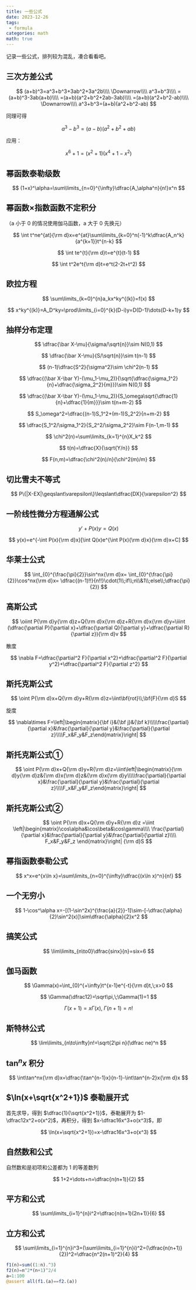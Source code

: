 ```yaml
---
title: 一些公式
date: 2023-12-26
tags:
 - formula
categories: math
math: true
---
```


记录一些公式，排列较为混乱，凑合看看吧。

## 三次方差公式

$$
(a+b)^3=a^3+b^3+3ab^2+3a^2b\\\\
\Downarrow\\\\
a^3+b^3\\\\
=(a+b)^3-3ab(a+b)\\\\
=(a+b)(a^2+b^2+2ab-3ab)\\\\
=(a+b)(a^2+b^2-ab)\\\\
\Downarrow\\\\
a^3+b^3=(a+b)(a^2+b^2-ab)
$$

同理可得

$$
a^3-b^3=(a-b)(a^2+b^2+ab)
$$

应用：

$$
x^6+1=(x^2+1)(x^4+1-x^2)
$$

## 幂函数泰勒级数

$$
(1+x)^\alpha=\sum\limits_{n=0}^{\infty}\dfrac{A_\alpha^n}{n!}x^n
$$

## 幂函数×指数函数不定积分

（a 小于 0 的情况使用伽马函数，a 大于 0 先换元）

$$
\int t^ne^{at}{\rm d}x=e^{at}\sum\limits_{k=0}^n(-1)^k\dfrac{A_n^k}{a^{k+1}}t^{n-k}
$$

$$
\int te^{t}{\rm d}t=e^{t}(t-1)
$$

$$
\int t^2e^t{\rm d}t=e^t(2-2t+t^2)
$$

## 欧拉方程

$$
\sum\limits_{k=0}^{n}a_kx^ky^{(k)}=f(x)
$$

$$
x^ky^{(k)}=A_D^ky=\prod\limits_{i=0}^{k}(D-i)y=D(D-1)\dots(D-k+1)y
$$

## 抽样分布定理

$$
\dfrac{\bar X-\mu}{\sigma/\sqrt{n}}\sim N(0,1)
$$

$$
\dfrac{\bar X-\mu}{S/\sqrt{n}}\sim t(n-1)
$$

$$
(n-1)\dfrac{S^2}{\sigma^2}\sim \chi^2(n-1)
$$

$$
\dfrac{(\bar X-\bar Y)-(\mu_1-\mu_2)}{\sqrt{\dfrac{\sigma_1^2}{n}+\dfrac{\sigma_2^2}{m}}}\sim N(0,1)
$$

$$
\dfrac{(\bar X-\bar Y)-(\mu_1-\mu_2)}{S_\omega\sqrt{\dfrac{1}{n}+\dfrac{1}{m}}}\sim t(n+m-2)
$$

$$
S_\omega^2=\dfrac{(n-1)S_1^2+(m-1)S_2^2}{n+m-2}
$$

$$
\dfrac{S_1^2/\sigma_1^2}{S_2^2/\sigma_2^2}\sim F(n-1,m-1)
$$

$$
\chi^2(n)=\sum\limits_{k=1}^{n}X_k^2
$$

$$
t(n)=\dfrac{X}{\sqrt{Y/n}}
$$

$$
F(n,m)=\dfrac{\chi^2(n)/n}{\chi^2(m)/m}
$$

## 切比雪夫不等式

$$
P\{|X-EX|\geqslant\varepsilon\}\leqslant\dfrac{DX}{\varepsilon^2}
$$

## 一阶线性微分方程通解公式

$$
y'+P(x)y=Q(x)
$$

$$
y(x)=e^{-\int P(x){\rm d}x}[\int Q(x)e^{\int P(x){\rm d}x}{\rm d}x+C]
$$

## 华莱士公式

$$
\int_{0}^{\frac{\pi}{2}}\sin^nx{\rm d}x=
\int_{0}^{\frac{\pi}{2}}\cos^nx{\rm d}x=
\dfrac{(n-1)!!}{n!!}\cdot(1\\;if\\;n\\&1\\;else\\;\dfrac{\pi}{2})
$$

## 高斯公式

$$
\oiint P{\rm d}y{\rm d}z+Q{\rm d}x{\rm d}z+R{\rm d}x{\rm d}y=\iiint (\dfrac{\partial P}{\partial x}+\dfrac{\partial Q}{\partial y}+\dfrac{\partial R}{\partial z}){\rm d}v
$$

散度

$$
\nabla F=\dfrac{\partial^2 F}{\partial x^2}+\dfrac{\partial^2 F}{\partial y^2}+\dfrac{\partial^2 F}{\partial z^2}
$$

## 斯托克斯公式

$$
\oint P{\rm d}x+Q{\rm d}y+R{\rm d}z=\iint\bf{rot}\\;\bf{F}{\rm d}S
$$

旋度

$$
\nabla\times F=\left|\begin{matrix}{\bf i}&{\bf j}&{\bf k}\\\\\frac{\partial}{\partial x}&\frac{\partial}{\partial y}&\frac{\partial}{\partial z}\\\\F_x&F_y&F_z\end{matrix}\right|
$$

## 斯托克斯公式①

$$
\oint P{\rm d}x+Q{\rm d}y+R{\rm d}z=\iint\left|\begin{matrix}{\rm d}y{\rm d}z&{\rm d}x{\rm d}z&{\rm d}x{\rm d}y\\\\\frac{\partial}{\partial x}&\frac{\partial}{\partial y}&\frac{\partial}{\partial z}\\\\F_x&F_y&F_z\end{matrix}\right|
$$

## 斯托克斯公式②

$$
\oint P{\rm d}x+Q{\rm d}y+R{\rm d}z
=\iint
\left|\begin{matrix}\cos\alpha&\cos\beta&\cos\gamma\\\\
\frac{\partial}{\partial x}&\frac{\partial}{\partial y}&\frac{\partial}{\partial z}\\\\
F_x&F_y&F_z
\end{matrix}\right|
{\rm d}S
$$

## 幂指函数泰勒公式

$$
x^x=e^{x\ln x}=\sum\limits_{n=0}^{\infty}\dfrac{(x\ln x)^n}{n!}
$$

## 一个无穷小

$$
1-\cos^\alpha x=-[(1-\sin^2x)^{\frac{a}{2}}-1]\sim-[-\dfrac{\alpha}{2}\sin^2(x)]\sim\dfrac{\alpha}{2}x^2
$$

## 搞笑公式

$$
\lim\limits_{n\to0}\dfrac{sinx}{n}=six=6
$$

## 伽马函数

$$
\Gamma(x)=\int_{0}^{+\infty}t^{x-1}e^{-t}{\rm d}t,\;x>0
$$

$$
\Gamma(\dfrac12)=\sqrt\pi,\;\Gamma(1)=1
$$

$$
\Gamma(x+1)=x\Gamma(x),\;\Gamma(n+1)=n!
$$

## 斯特林公式

$$
\lim\limits_{n\to\infty}n!=\sqrt{2\pi n}(\dfrac ne)^n
$$

## $\tan^nx$ 积分

$$
\int\tan^nx{\rm d}x=\dfrac{\tan^{n-1}x}{n-1}-\int\tan^{n-2}x{\rm d}x
$$

## $\ln(x+\sqrt{x^2+1})$ 泰勒展开式

首先求导，得到 $\dfrac{1}{\sqrt{x^2+1}}$，泰勒展开为 $1-\dfrac12x^2+o(x^2)$，再积分，得到 $x-\dfrac16x^3+o(x^3)$，即

$$
\ln(x+\sqrt{x^2+1})=x-\dfrac16x^3+o(x^3)
$$

## 自然数和公式

自然数和是初项和公差都为 1 的等差数列

$$
1+2+\dots+n=\dfrac{n(n+1)}{2}
$$

## 平方和公式

$$
\sum\limits_{i=1}^{n}i^2=\dfrac{n(n+1)(2n+1)}{6}
$$

## 立方和公式

$$
\sum\limits_{i=1}^{n}i^3=(\sum\limits_{i=1}^{n}i)^2=(\dfrac{n(n+1)}{2})^2=\dfrac{n^2(n+1)^2}{4}
$$

```julia
f1(n)=sum((1:n).^3)
f2(n)=n^2*(n+1)^2/4
a=1:100
@assert all(f1.(a)==f2.(a))
```
